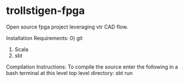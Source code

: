 # trollstigen-fpga
Open source fpga project leveraging vtr CAD flow.

Installation Requirements:
0) git
1) Scala
2) sbt

Compilation Instructions:
To compile the source enter the following in a bash terminal at this level top level directory: sbt run


